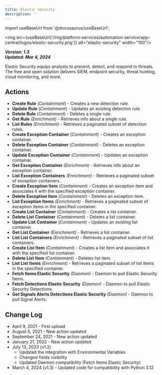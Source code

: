 ```yaml
---
title: Elastic Security
description: ''
---
```


import useBaseUrl from '@docusaurus/useBaseUrl';

<img src={useBaseUrl('/img/platform-services/automation-service/app-central/logos/elastic-security.png')} alt="elastic-security" width="100"/>

***Version: 1.3  
Updated: Mar 4, 2024***

Elastic Security equips analysts to prevent, detect, and respond to threats. The free and open solution delivers SIEM, endpoint security, threat hunting, cloud monitoring, and more.

## Actions

* **Create Rule** (*Containment*) - Creates a new detection rule.
* **Update Rule** (*Containment*) - Updates an existing detection rule.
* **Delete Rule** (*Containment*) - Deletes a single rule.
* **Get Rule** *(Enrichment)* - Retrieves info about a single rule.
* **List Rules** *(Enrichment)* - Retrieves a paginated subset of detection rules.
* **Create Exception Container** (*Containment*) - Creates an exception container.
* **Delete Exception Container** (*Containment*) - Deletes an exception container.
* **Update Exception Container** (*Containment*) - Updates an exception container.
* **Get Exception Container** *(Enrichment)* - Retrieves info about an exception container.
* **List Exception Containers** *(Enrichment)* - Retrieves a paginated subset of exception containers.
* **Create Exception Item** (*Containment*) - Creates an exception item and associates it with the specified exception container.
* **Delete Exception Item** (*Containment*) - Deletes an exception item.
* **List Exception Items** *(Enrichment)* - Retrieves a paginated subset of exception items in the specified container.
* **Create List Container** (*Containment*) - Creates a list container.
* **Delete List Container** (*Containment*) - Deletes a list container.
* **Update List Container** (*Containment*) - Updates an existing list container.
* **Get List Container** *(Enrichment)* - Retrieves a list container.
* **List List Containers** *(Enrichment)* - Retrieves a paginated subset of list containers.
* **Create List Item** (*Containment*) - Creates a list item and associates it with the specified list container.
* **Delete List Item** (*Containment*) - Deletes list item.
* **List List Items** *(Enrichment)* - Retrieves a paginated subset of list items in the specified container.
* **Fetch Items Elastic Security** *(Daemon)* - Daemon to pull Elastic Security Items.
* **Fetch Detections Elastic Security** *(Daemon)* - Daemon to pull Elastic Security Detections.
* **Get Signals Alerts Detections Elastic Security** *(Daemon)* - Daemon to pull Signal Alerts.

## Change Log

* April 9, 2021 - First upload
* August 5, 2021 - New action updated
* September 24, 2021 - New action updated
* January 21, 2022 - New action updated
* July 13, 2023 (v1.2)
    + Updated the integration with Environmental Variables
    + Changed fields visibility
    + Updated Daemon compatibility (Fetch Items Elastic Security)
* March 4, 2024 (v1.3) - Updated code for compatibility with Python 3.12
